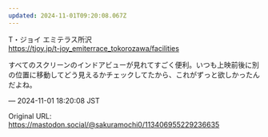 ```yaml
---
updated: 2024-11-01T09:20:08.067Z
---
```


<p>T・ジョイ エミテラス所沢<br /><a href="https://tjoy.jp/t-joy_emiterrace_tokorozawa/facilities" target="_blank" rel="nofollow noopener noreferrer" translate="no"><span class="invisible">https://</span><span class="ellipsis">tjoy.jp/t-joy_emiterrace_tokor</span><span class="invisible">ozawa/facilities</span></a></p><p>すべてのスクリーンのインドアビューが見れてすごく便利。いつも上映前後に別の位置に移動してどう見えるかチェックしてたから、これがずっと欲しかったんだよね。</p>

&mdash; 2024-11-01 18:20:08 JST

Original URL: https://mastodon.social/@sakuramochi0/113406955229236635
